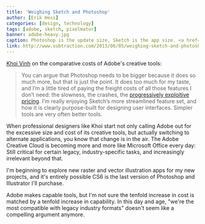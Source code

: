 ```yaml
---
title: 'Weighing Sketch and Photoshop'
author: [Erik Hess]
categories: [design, technology]
tags: [adobe, sketch, pixelmator]
banner: adobe-heavy.jpg
caption: Photoshop is the update size, Sketch is the app size. <a href="http://www.subtraction.com/">Khoi Vinh</a>
link: http://www.subtraction.com/2013/06/05/weighing-sketch-and-photoshop
---
```


[Khoi Vinh](http://www.subtraction.com/) on the comparative costs of Adobe's creative tools:

> You can argue that Photoshop needs to be bigger because it does so much more, but that is just the point. It does too much for my taste, and I’m a little tired of paying the freight costs of all those features I don’t need: the slowness, the crashes, the [progressively exploitive pricing](http://www.subtraction.com/2013/05/07/creative-cloud-is-not-suite). I’m really enjoying Sketch’s more streamlined feature set, and how it is clearly purpose-built for designing user interfaces. Simpler tools are very often better tools.

When professional designers like Khoi start not only calling Adobe out for the excessive size and cost of its creative tools, but actually switching to alternate applications, you know that change is in the air. The Adobe Creative Cloud is becoming more and more like Microsoft Office every day: Still critical for certain legacy, industry-specific tasks, and increasingly irrelevant beyond that.

I'm beginning to explore new raster and vector illustration apps for my new projects, and it's entirely possible CS6 is the last version of Photoshop and Illustrator I'll purchase. 

Adobe makes capable tools, but I'm not sure the tenfold increase in cost is matched by a tenfold increase in capability. In this day and age, "we're the most compatible with legacy industry formats" doesn't seem like a compelling argument anymore.